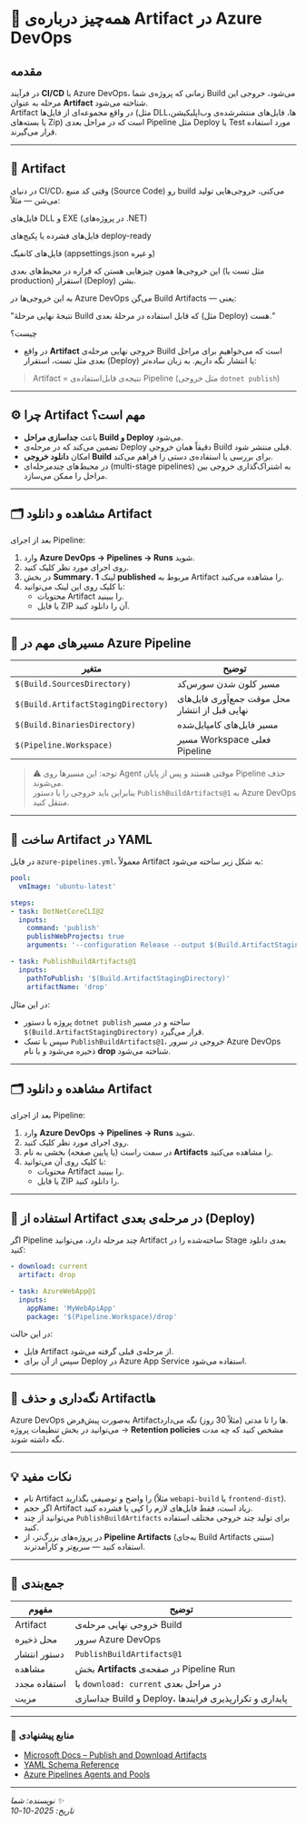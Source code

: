 # 🎯 همه‌چیز درباره‌ی Artifact در Azure DevOps

## مقدمه
در فرآیند **CI/CD** با Azure DevOps، زمانی که پروژه‌ی شما Build می‌شود، خروجی این مرحله به عنوان **Artifact** شناخته می‌شود.  
Artifact در واقع مجموعه‌ای از فایل‌ها (مثل DLLها، فایل‌های منتشرشده‌ی وب‌اپلیکیشن، یا بسته‌های Zip) است که در مراحل بعدی Pipeline مثل Deploy یا Test مورد استفاده قرار می‌گیرند.

---

## 🧩 Artifact 
در دنیای CI/CD، وقتی کد منبع (Source Code) رو build می‌کنی، خروجی‌هایی تولید می‌شن — مثلاً:

فایل‌های DLL و EXE (در پروژه‌های .NET)

فایل‌های فشرده یا پکیج‌های deploy-ready

فایل‌های کانفیگ (appsettings.json و غیره)

این خروجی‌ها همون چیزهایی هستن که قراره در محیط‌های بعدی (مثل تست یا production) استقرار (Deploy) بشن.

به این خروجی‌ها در Azure DevOps می‌گن Build Artifacts — یعنی:

"نتیجهٔ نهایی مرحلهٔ Build که قابل استفاده در مرحلهٔ بعدی (مثل Deploy) هست."

چیست؟
- در واقع **Artifact** خروجی نهایی مرحله‌ی Build است که می‌خواهیم برای مراحل بعدی مثل تست، استقرار (Deploy) یا انتشار نگه داریم.
به زبان ساده‌تر:
> Artifact = نتیجه‌ی قابل‌استفاده‌ی Pipeline (مثل خروجی `dotnet publish`)

---

## ⚙️ چرا Artifact مهم است؟
- باعث **جداسازی مراحل Build و Deploy** می‌شود.  
- تضمین می‌کند که در مرحله‌ی Deploy دقیقاً همان خروجی Build قبلی منتشر شود.  
- امکان **دانلود خروجی Build** برای بررسی یا استفاده‌ی دستی را فراهم می‌کند.  
- در محیط‌های چندمرحله‌ای (multi-stage pipelines) به اشتراک‌گذاری خروجی بین مراحل را ممکن می‌سازد.

---
## 🗂 مشاهده و دانلود Artifact

بعد از اجرای Pipeline:
1. وارد **Azure DevOps → Pipelines → Runs** شوید.  
2. روی اجرای مورد نظر کلیک کنید.  
3. در بخش **Summary**، لینک **1 published** مربوط به Artifact را مشاهده می‌کنید.  
4. با کلیک روی این لینک می‌توانید:
   - محتویات Artifact را ببینید.
   - یا فایل ZIP آن را دانلود کنید.
---

## 🧱 مسیرهای مهم در Azure Pipeline

| متغیر | توضیح |
|--------|--------|
| `$(Build.SourcesDirectory)` | مسیر کلون شدن سورس‌کد |
| `$(Build.ArtifactStagingDirectory)` | محل موقت جمع‌آوری فایل‌های نهایی قبل از انتشار |
| `$(Build.BinariesDirectory)` | مسیر فایل‌های کامپایل‌شده |
| `$(Pipeline.Workspace)` | مسیر Workspace فعلی Pipeline |

> ⚠️ توجه: این مسیرها روی Agent موقتی هستند و پس از پایان Pipeline حذف می‌شوند.  
> بنابراین باید خروجی را با دستور `PublishBuildArtifacts@1` به Azure DevOps منتقل کنید.

---

## 🚀 ساخت Artifact در YAML

در فایل `azure-pipelines.yml`، معمولاً Artifact به شکل زیر ساخته می‌شود:

```yaml
pool:
  vmImage: 'ubuntu-latest'

steps:
- task: DotNetCoreCLI@2
  inputs:
    command: 'publish'
    publishWebProjects: true
    arguments: '--configuration Release --output $(Build.ArtifactStagingDirectory)'

- task: PublishBuildArtifacts@1
  inputs:
    pathToPublish: '$(Build.ArtifactStagingDirectory)'
    artifactName: 'drop'
```

در این مثال:
- پروژه با دستور `dotnet publish` ساخته و در مسیر `$(Build.ArtifactStagingDirectory)` قرار می‌گیرد.
- سپس با تسک `PublishBuildArtifacts@1`، خروجی در سرور Azure DevOps ذخیره می‌شود و با نام **drop** شناخته می‌شود.

---

## 🗂 مشاهده و دانلود Artifact

بعد از اجرای Pipeline:
1. وارد **Azure DevOps → Pipelines → Runs** شوید.  
2. روی اجرای مورد نظر کلیک کنید.  
3. در سمت راست (یا پایین صفحه) بخشی به نام **Artifacts** را مشاهده می‌کنید.  
4. با کلیک روی آن می‌توانید:
   - محتویات Artifact را ببینید.
   - یا فایل ZIP را دانلود کنید.

---

## 🔄 استفاده از Artifact در مرحله‌ی بعدی (Deploy)

اگر Pipeline چند مرحله دارد، می‌توانید Artifact ساخته‌شده را در Stage بعدی دانلود کنید:

```yaml
- download: current
  artifact: drop

- task: AzureWebApp@1
  inputs:
    appName: 'MyWebApiApp'
    package: '$(Pipeline.Workspace)/drop'
```

در این حالت:
- فایل Artifact از مرحله‌ی قبلی گرفته می‌شود.
- سپس از آن برای Deploy در Azure App Service استفاده می‌شود.

---

## 🧹 نگه‌داری و حذف Artifactها
Azure DevOps به‌صورت پیش‌فرض Artifactها را تا مدتی (مثلاً 30 روز) نگه می‌دارد.  
می‌توانید در بخش تنظیمات پروژه → **Retention policies** مشخص کنید که چه مدت نگه داشته شوند.

---

## 💡 نکات مفید
- نام Artifact را واضح و توصیفی بگذارید (مثلاً `webapi-build` یا `frontend-dist`).
- اگر حجم Artifact زیاد است، فقط فایل‌های لازم را کپی یا فشرده کنید.
- می‌توانید از چند `PublishBuildArtifacts` برای تولید چند خروجی مختلف استفاده کنید.
- در پروژه‌های بزرگ‌تر، از **Pipeline Artifacts** (به‌جای Build Artifacts سنتی) استفاده کنید — سریع‌تر و کارآمدترند.

---

## 🧭 جمع‌بندی

| مفهوم | توضیح |
|--------|--------|
| Artifact | خروجی نهایی مرحله‌ی Build |
| محل ذخیره | سرور Azure DevOps |
| دستور انتشار | `PublishBuildArtifacts@1` |
| مشاهده | بخش **Artifacts** در صفحه‌ی Pipeline Run |
| استفاده مجدد | با `download: current` در مراحل بعدی |
| مزیت | جداسازی Build و Deploy، پایداری و تکرارپذیری فرایندها |

---

### 📘 منابع پیشنهادی
- [Microsoft Docs – Publish and Download Artifacts](https://learn.microsoft.com/en-us/azure/devops/pipelines/artifacts/pipeline-artifacts)
- [YAML Schema Reference](https://learn.microsoft.com/en-us/azure/devops/pipelines/yaml-schema)
- [Azure Pipelines Agents and Pools](https://learn.microsoft.com/en-us/azure/devops/pipelines/agents/agents)

---

_نویسنده: شما ✨_  
_تاریخ: 2025-10-10_

